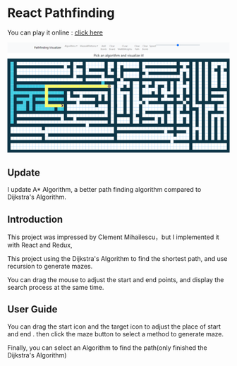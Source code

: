 # React Pathfinding

You can play it online : [click here](https://princepride.github.io/react-pathfinding)

![1673191007549](image/README/1673191007549.png)

## Update
I update A* Algorithm, a better path finding algorithm compared to Dijkstra's Algorithm.

## Introduction

This project was impressed by Clement Mihailescu，but I implemented it with React and Redux,

This project using the Dijkstra's Algorithm to find the shortest path, and use recursion to generate mazes.

You can drag the mouse to adjust the start and end points, and display the search process at the same time.

## User Guide

You can drag the start icon and the target icon to adjust the place of start and end . then click the maze button to select a method to generate maze.

Finally, you can select an Algorithm to find the path(only finished the Dijkstra's Algorithm)
